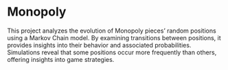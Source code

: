 # Monopoly
This project analyzes the evolution of Monopoly pieces’ random positions using a Markov Chain model. By examining transitions between positions, it provides insights into their behavior and associated probabilities. Simulations reveal that some positions occur more frequently than others, offering insights into game strategies.
